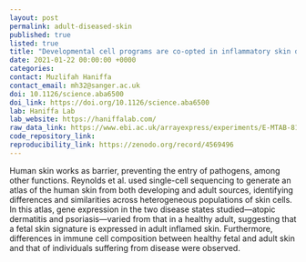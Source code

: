 ```yaml
---
layout: post
permalink: adult-diseased-skin
published: true
listed: true
title: "Developmental cell programs are co-opted in inflammatory skin disease"
date: 2021-01-22 00:00:00 +0000
categories: 
contact: Muzlifah Haniffa
contact_email: mh32@sanger.ac.uk
doi: 10.1126/science.aba6500 
doi_link: https://doi.org/10.1126/science.aba6500
lab: Haniffa Lab
lab_website: https://haniffalab.com/
raw_data_link: https://www.ebi.ac.uk/arrayexpress/experiments/E-MTAB-8142/
code_repository_link: 
reproducibility_link: https://zenodo.org/record/4569496
---
```

Human skin works as barrier, preventing the entry of pathogens, among other functions. Reynolds et al. used single-cell sequencing to generate an atlas of the human skin from both developing and adult sources, identifying differences and similarities across heterogeneous populations of skin cells. In this atlas, gene expression in the two disease states studied—atopic dermatitis and psoriasis—varied from that in a healthy adult, suggesting that a fetal skin signature is expressed in adult inflamed skin. Furthermore, differences in immune cell composition between healthy fetal and adult skin and that of individuals suffering from disease were observed.